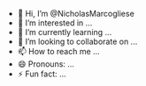 - 👋 Hi, I’m @NicholasMarcogliese
- 👀 I’m interested in ...
- 🌱 I’m currently learning ...
- 💞️ I’m looking to collaborate on ...
- 📫 How to reach me ...
- 😄 Pronouns: ...
- ⚡ Fun fact: ...

<!---
NicholasMarcogliese/NicholasMarcogliese is a ✨ special ✨ repository because its `README.md` (this file) appears on your GitHub profile.
You can click the Preview link to take a look at your changes.
--->
